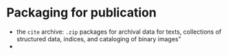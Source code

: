 # Packaging for publication #

- the `cite` archive:  `.zip` packages for archival data for texts, collections of structured data, indices, and cataloging of binary images"
- 